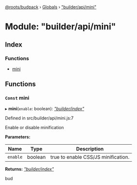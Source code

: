 [@roots/budpack](../README.md) › [Globals](../globals.md) › ["builder/api/mini"](_builder_api_mini_.md)

# Module: "builder/api/mini"

## Index

### Functions

* [mini](_builder_api_mini_.md#const-mini)

## Functions

### `Const` mini

▸ **mini**(`enable`: boolean): *["builder/index"](_builder_index_.md)*

Defined in src/builder/api/mini.js:7

Enable or disable minification

**Parameters:**

Name | Type | Description |
------ | ------ | ------ |
`enable` | boolean | true to enable CSS/JS minification. |

**Returns:** *["builder/index"](_builder_index_.md)*

bud
